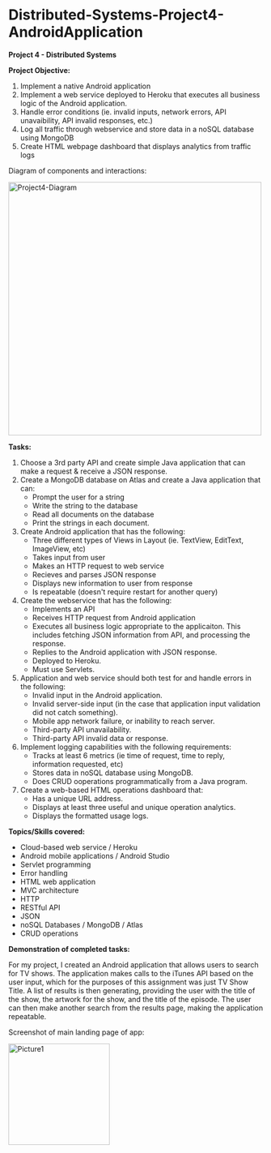 # Distributed-Systems-Project4-AndroidApplication
**Project 4 - Distributed Systems**

**Project Objective:**

1. Implement a native Android application
2. Implement a web service deployed to Heroku that executes all business logic of the Android application.
3. Handle error conditions (ie. invalid inputs, network errors, API unavaibility, API invalid responses, etc.)
4. Log all traffic through webservice and store data in a noSQL database using MongoDB
5. Create HTML webpage dashboard that displays analytics from traffic logs

Diagram of components and interactions:

<img width="500" alt="Project4-Diagram" src="https://user-images.githubusercontent.com/114946651/199077118-e97703ee-1123-44d5-a3b6-dfb0369a4862.png">


**Tasks:**
1. Choose a 3rd party API and create simple Java application that can make a request & receive a JSON response.
2. Create a MongoDB database on Atlas and create a Java application that can:
    - Prompt the user for a string
    - Write the string to the database
    - Read all documents on the database
    - Print the strings in each document. 
4. Create Android application that has the following:
    - Three different types of Views in Layout (ie. TextView, EditText, ImageView, etc)
    - Takes input from user
    - Makes an HTTP request to web service
    - Recieves and parses JSON response
    - Displays new information to user from response
    - Is repeatable (doesn't require restart for another query)
5. Create the webservice that has the following:
    - Implements an API
    - Receives HTTP request from Android application
    - Executes all business logic appropriate to the applicaiton. This includes fetching JSON information from API, and processing the response.
    - Replies to the Android application with JSON response.
    - Deployed to Heroku.
    - Must use Servlets.
6. Application and web service should both test for and handle errors in the following:
    - Invalid input in the Android application.
    - Invalid server-side input (in the case that application input validation did not catch something).
    - Mobile app network failure, or inability to reach server.
    - Third-party API unavailability.
    - Third-party API invalid data or response.
7. Implement logging capabilities with the following requirements:
    - Tracks at least 6 metrics (ie time of request, time to reply, information requested, etc)
    - Stores data in noSQL database using MongoDB.
    - Does CRUD ooperations programmatically from a Java program.
8. Create a web-based HTML operations dashboard that:
    - Has a unique URL address.
    - Displays at least three useful and unique operation analytics.
    - Displays the formatted usage logs.

**Topics/Skills covered:**
- Cloud-based web service / Heroku
- Android mobile applications / Android Studio
- Servlet programming
- Error handling
- HTML web application
- MVC architecture
- HTTP
- RESTful API
- JSON
- noSQL Databases / MongoDB / Atlas
- CRUD operations

**Demonstration of completed tasks:**

For my project, I created an Android application that allows users to search for TV shows. The application makes calls to the iTunes API based on the user input, which for the purposes of this assignment was just TV Show Title. A list of results is then generating, providing the user with the title of the show, the artwork for the show, and the title of the episode. The user can then make another search from the results page, making the application repeatable.

Screenshot of main landing page of app:

<img width="200" alt="Picture1" src="https://user-images.githubusercontent.com/114946651/199109841-8dc4848e-3d8a-4379-a63f-fed237d8403a.png">

  

